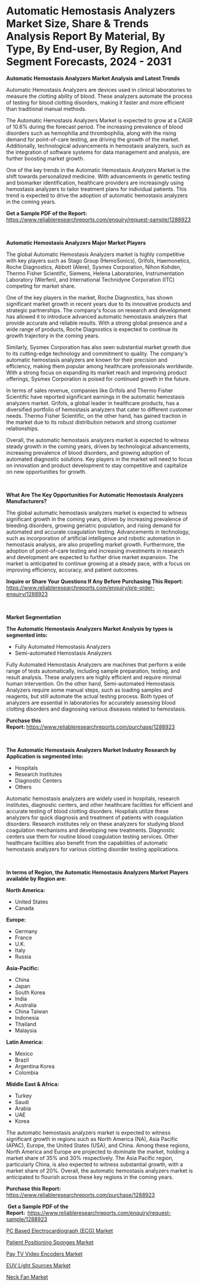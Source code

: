 <p><h1>Automatic Hemostasis Analyzers Market Size, Share & Trends Analysis Report By Material, By Type, By End-user, By Region, And Segment Forecasts, 2024 - 2031</h1></p><p><strong>Automatic Hemostasis Analyzers Market Analysis and Latest Trends</strong></p>
<p><p>Automatic Hemostasis Analyzers are devices used in clinical laboratories to measure the clotting ability of blood. These analyzers automate the process of testing for blood clotting disorders, making it faster and more efficient than traditional manual methods.</p><p>The Automatic Hemostasis Analyzers Market is expected to grow at a CAGR of 10.6% during the forecast period. The increasing prevalence of blood disorders such as hemophilia and thrombophilia, along with the rising demand for point-of-care testing, are driving the growth of the market. Additionally, technological advancements in hemostasis analyzers, such as the integration of software systems for data management and analysis, are further boosting market growth.</p><p>One of the key trends in the Automatic Hemostasis Analyzers Market is the shift towards personalized medicine. With advancements in genetic testing and biomarker identification, healthcare providers are increasingly using hemostasis analyzers to tailor treatment plans for individual patients. This trend is expected to drive the adoption of automatic hemostasis analyzers in the coming years.</p></p>
<p><strong>Get a Sample PDF of the Report:&nbsp;</strong> <a href="https://www.reliableresearchreports.com/enquiry/request-sample/1288923">https://www.reliableresearchreports.com/enquiry/request-sample/1288923</a></p>
<p>&nbsp;</p>
<p><strong>Automatic Hemostasis Analyzers Major Market Players</strong></p>
<p><p>The global Automatic Hemostasis Analyzers market is highly competitive with key players such as Stago Group (HemoSonics), Grifols, Haemonetics, Roche Diagnostics, Abbott (Alere), Sysmex Corporation, Nihon Kohden, Thermo Fisher Scientific, Siemens, Helena Laboratories, Instrumentation Laboratory (Werfen), and International Technidyne Corporation (ITC) competing for market share.</p><p>One of the key players in the market, Roche Diagnostics, has shown significant market growth in recent years due to its innovative products and strategic partnerships. The company's focus on research and development has allowed it to introduce advanced automatic hemostasis analyzers that provide accurate and reliable results. With a strong global presence and a wide range of products, Roche Diagnostics is expected to continue its growth trajectory in the coming years.</p><p>Similarly, Sysmex Corporation has also seen substantial market growth due to its cutting-edge technology and commitment to quality. The company's automatic hemostasis analyzers are known for their precision and efficiency, making them popular among healthcare professionals worldwide. With a strong focus on expanding its market reach and improving product offerings, Sysmex Corporation is poised for continued growth in the future.</p><p>In terms of sales revenue, companies like Grifols and Thermo Fisher Scientific have reported significant earnings in the automatic hemostasis analyzers market. Grifols, a global leader in healthcare products, has a diversified portfolio of hemostasis analyzers that cater to different customer needs. Thermo Fisher Scientific, on the other hand, has gained traction in the market due to its robust distribution network and strong customer relationships.</p><p>Overall, the automatic hemostasis analyzers market is expected to witness steady growth in the coming years, driven by technological advancements, increasing prevalence of blood disorders, and growing adoption of automated diagnostic solutions. Key players in the market will need to focus on innovation and product development to stay competitive and capitalize on new opportunities for growth.</p></p>
<p>&nbsp;</p>
<p><strong>What Are The Key Opportunities For Automatic Hemostasis Analyzers Manufacturers?</strong></p>
<p><p>The global automatic hemostasis analyzers market is expected to witness significant growth in the coming years, driven by increasing prevalence of bleeding disorders, growing geriatric population, and rising demand for automated and accurate coagulation testing. Advancements in technology, such as incorporation of artificial intelligence and robotic automation in hemostasis analysis, are also propelling market growth. Furthermore, the adoption of point-of-care testing and increasing investments in research and development are expected to further drive market expansion. The market is anticipated to continue growing at a steady pace, with a focus on improving efficiency, accuracy, and patient outcomes.</p></p>
<p><strong>Inquire or Share Your Questions If Any Before Purchasing This Report:</strong> <a href="https://www.reliableresearchreports.com/enquiry/pre-order-enquiry/1288923">https://www.reliableresearchreports.com/enquiry/pre-order-enquiry/1288923</a></p>
<p>&nbsp;</p>
<p><strong>Market Segmentation</strong></p>
<p><strong>The Automatic Hemostasis Analyzers Market Analysis by types is segmented into:</strong></p>
<p><ul><li>Fully Automated Hemostasis Analyzers</li><li>Semi-automated Hemostasis Analyzers</li></ul></p>
<p><p>Fully Automated Hemostasis Analyzers are machines that perform a wide range of tests automatically, including sample preparation, testing, and result analysis. These analyzers are highly efficient and require minimal human intervention. On the other hand, Semi-automated Hemostasis Analyzers require some manual steps, such as loading samples and reagents, but still automate the actual testing process. Both types of analyzers are essential in laboratories for accurately assessing blood clotting disorders and diagnosing various diseases related to hemostasis.</p></p>
<p><strong>Purchase this Report:&nbsp;</strong><a href="https://www.reliableresearchreports.com/purchase/1288923">https://www.reliableresearchreports.com/purchase/1288923</a></p>
<p>&nbsp;</p>
<p><strong>The Automatic Hemostasis Analyzers Market Industry Research by Application is segmented into:</strong></p>
<p><ul><li>Hospitals</li><li>Research Institutes</li><li>Diagnostic Centers</li><li>Others</li></ul></p>
<p><p>Automatic hemostasis analyzers are widely used in hospitals, research institutes, diagnostic centers, and other healthcare facilities for efficient and accurate testing of blood clotting disorders. Hospitals utilize these analyzers for quick diagnosis and treatment of patients with coagulation disorders. Research institutes rely on these analyzers for studying blood coagulation mechanisms and developing new treatments. Diagnostic centers use them for routine blood coagulation testing services. Other healthcare facilities also benefit from the capabilities of automatic hemostasis analyzers for various clotting disorder testing applications.</p></p>
<p>&nbsp;</p>
<p><strong>In terms of Region, the Automatic Hemostasis Analyzers Market Players available by Region are:</strong></p>
<p>
    <p> <strong> North America: </strong>
        <ul>
            <li>United States</li>
            <li>Canada</li>
        </ul>
        </p> 
    <p> <strong> Europe: </strong>
        <ul>
            <li>Germany</li>
            <li>France</li>
            <li>U.K.</li>
            <li>Italy</li>
            <li>Russia</li>
        </ul>
        </p> 
    <p> <strong> Asia-Pacific: </strong>
        <ul>
            <li>China</li>
            <li>Japan</li>
            <li>South Korea</li>
            <li>India</li>
            <li>Australia</li>
            <li>China Taiwan</li>
            <li>Indonesia</li>
            <li>Thailand</li>
            <li>Malaysia</li>
        </ul>
        </p> 
    <p> <strong> Latin America: </strong>
        <ul>
            <li>Mexico</li>
            <li>Brazil</li>
            <li>Argentina Korea</li>
            <li>Colombia</li>
        </ul>
        </p> 
    <p> <strong> Middle East & Africa: </strong>
        <ul>
            <li>Turkey</li>
            <li>Saudi</li>
            <li>Arabia</li>
            <li>UAE</li>
            <li>Korea</li>
        </ul>
    </p>
    </p>
<p><p>The automatic hemostasis analyzers market is expected to witness significant growth in regions such as North America (NA), Asia Pacific (APAC), Europe, the United States (USA), and China. Among these regions, North America and Europe are projected to dominate the market, holding a market share of 35% and 30% respectively. The Asia Pacific region, particularly China, is also expected to witness substantial growth, with a market share of 20%. Overall, the automatic hemostasis analyzers market is anticipated to flourish across these key regions in the coming years.</p></p>
<p><strong>Purchase this Report: </strong><a href="https://www.reliableresearchreports.com/purchase/1288923">https://www.reliableresearchreports.com/purchase/1288923</a></p>
<p>&nbsp;<strong>Get a Sample PDF of the Report:&nbsp;&nbsp;</strong><a href="https://www.reliableresearchreports.com/enquiry/request-sample/1288923">https://www.reliableresearchreports.com/enquiry/request-sample/1288923</a></p>
<p><strong></strong></p>
<p><p><a href="https://scarlet-rocket-c63.notion.site/PC-Based-Electrocardiograph-ECG-Market-Size-Share-Trends-Analysis-Report-By-Material-By-Type--5945d7d9a55047d9a710735e6d6a4727">PC Based Electrocardiograph (ECG) Market</a></p><p><a href="https://zircon-bluebell-299.notion.site/Patient-Positioning-Sponges-Market-Size-Market-Share-and-Global-Market-Analysis-Report-2024-2031-5dbfade98d034612be8c04b45cd59387">Patient Positioning Sponges Market</a></p><p><a href="https://fearless-okapi-6c8.notion.site/Pay-TV-Video-Encoders-Market-Analysis-Examines-its-Scope-on-Growth-Opportunities-and-Forecasted-Tre-7d1c4b8bc6aa459ebadd23ef375292cb">Pay TV Video Encoders Market</a></p><p><a href="https://view.publitas.com/reportprime-1/euv-light-sources-market-furnish-information-about-market-size-market-share-market-dynamics-and-projections-spanning-from-2024-to-2031/">EUV Light Sources Market</a></p><p><a href="https://view.publitas.com/reportprime-1/neck-fan-market-offers-provide-insightful-data-for-the-time-period-from-2024-to-2031-and-also-provide-analysis-based-on-application-type-and-region/">Neck Fan Market</a></p></p>